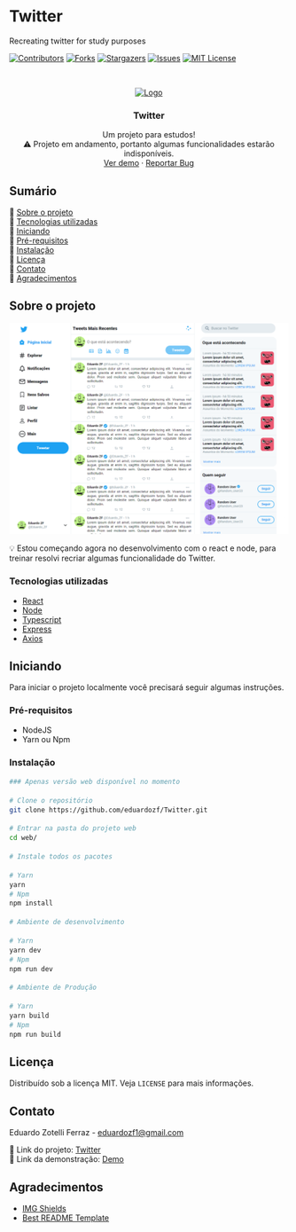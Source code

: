 # Twitter
Recreating twitter for study purposes 
<!-- PROJECT SHIELDS -->
[![Contributors][contributors-shield]][contributors-url]
[![Forks][forks-shield]][forks-url]
[![Stargazers][stars-shield]][stars-url]
[![Issues][issues-shield]][issues-url]
[![MIT License][license-shield]][license-url]

<!-- PROJECT LOGO -->
<br />
<p align="center">
  <a href="https://github.com/eduardozf/Twitter">
    <img src="https://external-content.duckduckgo.com/iu/?u=https%3A%2F%2Ftse2.mm.bing.net%2Fth%3Fid%3DOIP.6cZtBQhyBG2EFyhpW2iVlAHaHa%26pid%3DApi&f=1" alt="Logo" width="80" height="80">
  </a>

  <h3 align="center">Twitter</h3>

  <p align="center">
    Um projeto para estudos!
    <br />
    ⚠ Projeto em andamento, portanto algumas funcionalidades estarão indisponíveis.
    <br />
    <a href="https://eduardozf.github.io/">Ver demo</a>
    ·
    <a href="https://github.com/eduardozf/Twitter/issues">Reportar Bug</a>
  </p>
</p>



<!-- TABLE OF CONTENTS -->
## Sumário

📌 [Sobre o projeto](#sobre-o-projeto)<br />
📌 [Tecnologias utilizadas](#tecnologias-utilizadas)<br />
📌 [Iniciando](#iniciando)<br />
📌 [Pré-requisitos](#pré-requisitos) <br />
📌 [Instalação](#instalação)<br />
📌 [Licença](#licença)<br />
📌 [Contato](#contato)<br />
📌 [Agradecimentos](#agradecimentos)<br />


<!-- ABOUT THE PROJECT -->
## Sobre o projeto

[![Product Name Screen Shot][product-screenshot]](https://eduardozf.github.io/)

💡 Estou começando agora no desenvolvimento com o react e node, para treinar resolvi recriar algumas funcionalidade do Twitter.

### Tecnologias utilizadas
* [React](https://reactjs.org/)
* [Node](https://nodejs.org/en)
* [Typescript](https://www.typescriptlang.org/)
* [Express](https://expressjs.com/)
* [Axios](https://www.axios.com/)

<!-- GETTING STARTED -->
## Iniciando

Para iniciar o projeto localmente você precisará seguir algumas instruções.

### Pré-requisitos
* NodeJS
* Yarn ou Npm

### Instalação

```sh
### Apenas versão web disponível no momento

# Clone o repositório
git clone https://github.com/eduardozf/Twitter.git

# Entrar na pasta do projeto web
cd web/

# Instale todos os pacotes

# Yarn
yarn
# Npm
npm install

# Ambiente de desenvolvimento

# Yarn
yarn dev
# Npm
npm run dev

# Ambiente de Produção

# Yarn
yarn build
# Npm
npm run build
```

<!-- LICENSE -->
## Licença
Distribuído sob a licença MIT. Veja `LICENSE` para mais informações.

<!-- CONTACT -->
## Contato

Eduardo Zotelli Ferraz - eduardozf1@gmail.com

🔗 Link do projeto: [Twitter](https://github.com/eduardozf/Twitter)
<br />
🔗 Link da demonstração: [Demo](https://eduardozf.github.io/)


<!-- ACKNOWLEDGEMENTS -->
## Agradecimentos
* [IMG Shields](https://shields.io)
* [Best README Template](https://github.com/othneildrew/Best-README-Template)

<!-- MARKDOWN LINKS & IMAGES -->
[contributors-shield]: https://img.shields.io/github/contributors/eduardozf/Twitter.svg?style=flat-square
[contributors-url]: https://github.com/eduardozf/Twitter/graphs/contributors
[forks-shield]: https://img.shields.io/github/forks/eduardozf/Twitter.svg?style=flat-square
[forks-url]: https://github.com/eduardozf/Twitter/network/members
[stars-shield]: https://img.shields.io/github/stars/eduardozf/Twitter.svg?style=flat-square
[stars-url]: https://github.com/eduardozf/Twitter/stargazers
[issues-shield]: https://img.shields.io/github/issues/eduardozf/Twitter.svg?style=flat-square
[issues-url]: https://github.com/eduardozf/Twitter/issues
[license-shield]: https://img.shields.io/github/license/eduardozf/Twitter.svg?style=flat-square
[license-url]: https://github.com/eduardozf/Twitter/blob/master/LICENSE.txt
[product-screenshot]: images/MainPage.png
